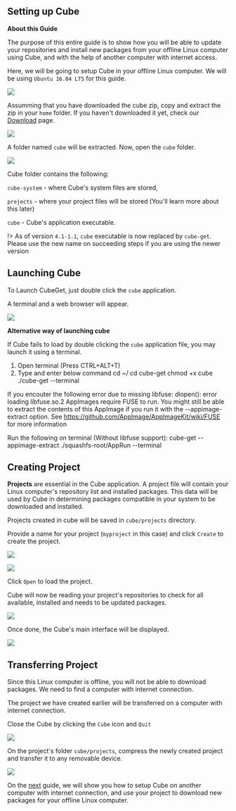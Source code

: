 ## Setting up Cube

**About this Guide**

The purpose of this entire guide is to show how you will be able to update your repositories and install new packages from your offline Linux computer using Cube, and with the help of another computer with internet access.

Here, we will be going to setup Cube in your offline Linux computer. We will be using `Ubuntu 16.04 LTS` for this guide.

![](_media/img01.png)

Assumming that you have downloaded the cube zip, copy and extract the zip in your `home` folder. If you haven't downloaded it yet, check our [Download](/download) page.

![](_media/img02.png)

A folder named `cube` will be extracted. Now, open the `cube` folder.

![](_media/img03.png)

Cube folder contains the following:

`cube-system` - where Cube's system files are stored,

`projects` - where your project files will be stored (You'll learn more about this later)

`cube` - Cube's application executable.

!> As of version `4.1-1.1`, `cube` executable is now replaced by `cube-get`. Please use the new name on succeeding steps if you are using the newer version

## Launching Cube

To Launch CubeGet, just double click the `cube` application.

A terminal and a web browser will appear.

![](_media/img04.png)

**Alternative way of launching cube**

If Cube fails to load by double clicking the `cube` application file, you may launch it using a terminal.

1. Open terminal (Press CTRL+ALT+T)
2. Type and enter below command
        cd ~/
        cd cube-get
        chmod +x cube
        ./cube-get --terminal

If you encouter the following error due to missing libfuse:
        dlopen(): error loading libfuse.so.2
        AppImages require FUSE to run.
        You might still be able to extract the contents of this AppImage
        if you run it with the --appimage-extract option.
        See https://github.com/AppImage/AppImageKit/wiki/FUSE
        for more information

Run the following on terminal (Without libfuse support):
        cube-get --appimage-extract
        ./squashfs-root/AppRun --terminal

## Creating Project
**Projects** are essential in the Cube application. A project file will contain your Linux computer's repository list and installed packages. This data will be used by Cube in determining packages compatible in your system to be downloaded and installed.

Projects created in cube will be saved in `cube/projects` directory.

Provide a name for your project (`myproject` in this case) and click `Create` to create the project.

![](_media/img05.png)

![](_media/img07.png)

Click `Open` to load the project.

Cube will now be reading your project's repositories to check for all available, installed and needs to be updated packages.

![](_media/img08.png)

Once done, the Cube's main interface will be displayed.

![](_media/img10.png)

## Transferring Project

Since this Linux computer is offline, you will not be able to download packages.
We need to find a computer with internet connection.

The project we have created earlier will be transferred on a computer with internet connection.

Close the Cube by clicking the `Cube` icon and `Quit`

![](_media/img12.png)

On the project's folder `cube/projects`, compress the newly created project and transfer it to any removable device.

![](_media/img14.png)

On the [next](/setup-windows) guide, we will show you how to setup Cube on another computer with internet connection, and use your project to download new packages for your offline Linux computer.
